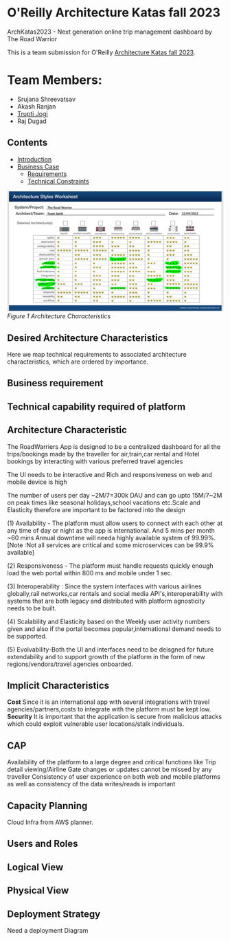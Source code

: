 # O'Reilly Architecture Katas fall 2023

ArchKatas2023 - Next generation online trip management dashboard by The Road Warrior

This is a team submission for O'Reilly [Architecture Katas fall 2023](https://learning.oreilly.com/featured/architectural-katas/).

# Team Members:  
- Srujana Shreevatsav
- Akash Ranjan
- [Trupti Jogi](https://www.linkedin.com/in/trupti-jogi/)
- Raj Dugad


## Contents
- [Introduction](#introduction)  
- [Business Case](#business-case)
    - [Requirements](#requirements)
    - [Technical Constraints](#technical-constraints)

![characteristics](/Assets/architecture-styles-worksheet.png)
*Figure 1 Architecture Characteristics*

## Desired Architecture Characteristics
Here we map technical requirements to associated architecture characteristics, which are ordered by importance. 

## Business requirement

## Technical capability required of platform

## Architecture Characteristic

The RoadWarriers App is designed to be a centralized dashboard for all the trips/bookings made by the traveller for air,train,car rental and Hotel bookings by interacting with various preferred travel agencies

The UI needs to be interactive and Rich and responsiveness on web and mobile device is high

The number of users per day ~2M/7=300k DAU and can go upto 15M/7~2M on peak times like seasonal holidays,school vacations etc.Scale and Elasticity therefore are important to be factored into the design

(1) Availability - The platform must allow users to connect with each other at any time of day or night as the app is international. And 5 mins per month ~60 mins Annual downtime will needa  highly available system of 99.99%.[Note :Not all services are critical and some microservices can be 99.9% available]

(2) Responsiveness - The platform must handle requests quickly enough load the web portal within 800 ms and mobile under 1 sec.

(3) Interoperability : Since the system interfaces with various airlines globally,rail networks,car rentals and social media API's,interoperability with systems that are both legacy and distributed with platform agnosticity needs to be built.

(4) Scalability and Elasticity based on the Weekly user activity numbers given and also if the portal becomes popular,international demand needs to be supported.

(5) Evolvability-Both the UI and interfaces need to be deisgned for future extendability and to support growth of the platform in the form of new regions/vendors/travel agencies onboarded.

## Implicit Characteristics
**Cost**     Since it is an international app with several integrations with travel agencies/partners,costs to integrate with the platform must be kept low.
**Security**  It is important that the application is secure from malicious attacks which could exploit vulnerable user locations/stalk individuals.


## CAP

Availability of the platform to a large degree and critical functions like Trip detail viewing/Airline Gate changes or updates cannot be missed by any traveller
Consistency of user experience on both web and mobile platforms as well as consistency of the data writes/reads is important

## Capacity Planning
Cloud Infra from AWS planner.

## Users and Roles

## Logical View

## Physical View

## Deployment Strategy

Need a deployment Diagram






